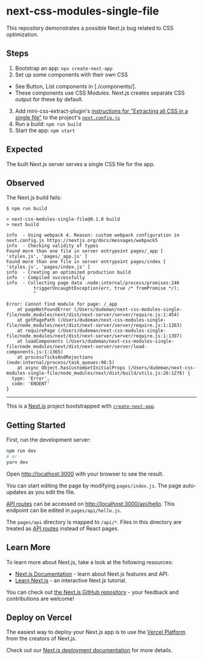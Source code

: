 # next-css-modules-single-file

This repository demonstrates a possible Next.js bug related to CSS optimization.

## Steps

1. Bootstrap an app: `npx create-next-app`
2. Set up some components with their own CSS
  * See Button, List components in [./components/].
  * These components use CSS Modules. Next.js creates separate CSS output for
    these by default.
3. Add mini-css-extract-plugin's
[instructions for "Extracting all CSS in a single file"](https://github.com/webpack-contrib/mini-css-extract-plugin#extracting-all-css-in-a-single-file)
  to the project's [`next.config.js`](./next.config.js)
4. Run a build: `npm run build`
5. Start the app: `npm start`

## Expected

The built Next.js server serves a single CSS file for the app.

## Observed

The Next.js build fails:

```shell
$ npm run build

> next-css-modules-single-file@0.1.0 build
> next build

info  - Using webpack 4. Reason: custom webpack configuration in next.config.js https://nextjs.org/docs/messages/webpack5
info  - Checking validity of types
Found more than one file in server entrypoint pages/_app [ 'styles.js', 'pages/_app.js' ]
Found more than one file in server entrypoint pages/index [ 'styles.js', 'pages/index.js' ]
info  - Creating an optimized production build
info  - Compiled successfully
info  - Collecting page data .node:internal/process/promises:246
          triggerUncaughtException(err, true /* fromPromise */);
          ^

Error: Cannot find module for page: /_app
    at pageNotFoundError (/Users/dudeman/next-css-modules-single-file/node_modules/next/dist/next-server/server/require.js:1:454)
    at getPagePath (/Users/dudeman/next-css-modules-single-file/node_modules/next/dist/next-server/server/require.js:1:1263)
    at requirePage (/Users/dudeman/next-css-modules-single-file/node_modules/next/dist/next-server/server/require.js:1:1397)
    at loadComponents (/Users/dudeman/next-css-modules-single-file/node_modules/next/dist/next-server/server/load-components.js:1:1365)
    at processTicksAndRejections (node:internal/process/task_queues:96:5)
    at async Object.hasCustomGetInitialProps (/Users/dudeman/next-css-modules-single-file/node_modules/next/dist/build/utils.js:26:1276) {
  type: 'Error',
  code: 'ENOENT'
}
```

---

This is a [Next.js](https://nextjs.org/) project bootstrapped with [`create-next-app`](https://github.com/vercel/next.js/tree/canary/packages/create-next-app).

## Getting Started

First, run the development server:

```bash
npm run dev
# or
yarn dev
```

Open [http://localhost:3000](http://localhost:3000) with your browser to see the result.

You can start editing the page by modifying `pages/index.js`. The page auto-updates as you edit the file.

[API routes](https://nextjs.org/docs/api-routes/introduction) can be accessed on [http://localhost:3000/api/hello](http://localhost:3000/api/hello). This endpoint can be edited in `pages/api/hello.js`.

The `pages/api` directory is mapped to `/api/*`. Files in this directory are treated as [API routes](https://nextjs.org/docs/api-routes/introduction) instead of React pages.

## Learn More

To learn more about Next.js, take a look at the following resources:

- [Next.js Documentation](https://nextjs.org/docs) - learn about Next.js features and API.
- [Learn Next.js](https://nextjs.org/learn) - an interactive Next.js tutorial.

You can check out [the Next.js GitHub repository](https://github.com/vercel/next.js/) - your feedback and contributions are welcome!

## Deploy on Vercel

The easiest way to deploy your Next.js app is to use the [Vercel Platform](https://vercel.com/new?utm_medium=default-template&filter=next.js&utm_source=create-next-app&utm_campaign=create-next-app-readme) from the creators of Next.js.

Check out our [Next.js deployment documentation](https://nextjs.org/docs/deployment) for more details.
